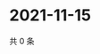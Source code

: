 # 2021-11-15

共 0 条

<!-- BEGIN WEIBO -->
<!-- 最后更新时间 Mon Nov 15 2021 19:01:04 GMT+0800 (China Standard Time) -->

<!-- END WEIBO -->
